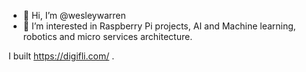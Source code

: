 - 👋 Hi, I’m @wesleywarren
- 👀 I’m interested in Raspberry Pi projects, AI and Machine learning, robotics and micro services architecture.

I built https://digifli.com/ .

<!---
wesleywarren/wesleywarren is a ✨ special ✨ repository because its `README.md` (this file) appears on your GitHub profile.
You can click the Preview link to take a look at your changes.
--->
